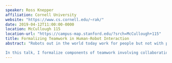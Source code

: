 ```yaml
---
speaker: Ross Knepper
affiliation: Cornell University
website: "https://www.cs.cornell.edu/~rak/"
date: 2019-04-12T11:00:00-0000
location: McCullough 115
location-url: "https://campus-map.stanford.edu/?srch=McCullough+115"
title: Formalizing Teamwork in Human-Robot Interaction
abstract: "Robots out in the world today work for people but not with people. Before robots can work closely with ordinary people as part of a human-robot team in a home or office setting, robots need the ability to acquire a new mix of functional and social skills. Working with people requires a shared understanding of the task, capabilities, intentions, and background knowledge. For robots to act jointly as part of a team with people, they must engage in collaborative planning, which involves forming a consensus through an exchange of information about goals, capabilities, and partial plans. Often, much of this information is conveyed through implicit communication.

In this talk, I formalize components of teamwork involving collaboration, communication, and representation. I illustrate how these concepts interact in the application of social navigation, which I argue is a first-class example of teamwork. In this setting, participants must avoid collision by legibly conveying intended passing sides via nonverbal cues like path shape. A topological representation using the braid groups enables the robot to reason about a small enumerable set of passing outcomes. I show how implicit communication of topological group plans achieves rapid covergence to a group consensus, and how a robot in the group can deliberately influence the ultimate outcome to maximize joint performance, yielding pedestrian comfort with the robot."
---
```


